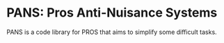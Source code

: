 # PANS: Pros Anti-Nuisance Systems
PANS is a code library for PROS that aims to simplify some difficult tasks.